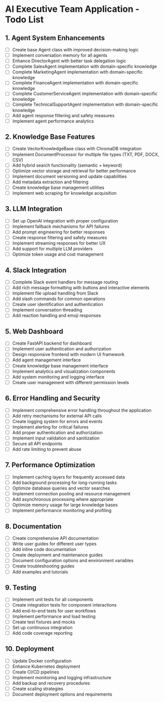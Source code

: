 # AI Executive Team Application - Todo List

## 1. Agent System Enhancements
- [ ] Create base Agent class with improved decision-making logic
- [ ] Implement conversation memory for all agents
- [ ] Enhance DirectorAgent with better task delegation logic
- [ ] Complete SalesAgent implementation with domain-specific knowledge
- [ ] Complete MarketingAgent implementation with domain-specific knowledge
- [ ] Complete FinanceAgent implementation with domain-specific knowledge
- [ ] Complete CustomerServiceAgent implementation with domain-specific knowledge
- [ ] Complete TechnicalSupportAgent implementation with domain-specific knowledge
- [ ] Add agent response filtering and safety measures
- [ ] Implement agent performance analytics

## 2. Knowledge Base Features
- [ ] Create VectorKnowledgeBase class with ChromaDB integration
- [ ] Implement DocumentProcessor for multiple file types (TXT, PDF, DOCX, CSV)
- [ ] Add hybrid search functionality (semantic + keyword)
- [ ] Optimize vector storage and retrieval for better performance
- [ ] Implement document versioning and update capabilities
- [ ] Add metadata extraction and filtering
- [ ] Create knowledge base management utilities
- [ ] Implement web scraping for knowledge acquisition

## 3. LLM Integration
- [ ] Set up OpenAI integration with proper configuration
- [ ] Implement fallback mechanisms for API failures
- [ ] Add prompt engineering for better responses
- [ ] Create response filtering and safety measures
- [ ] Implement streaming responses for better UX
- [ ] Add support for multiple LLM providers
- [ ] Optimize token usage and cost management

## 4. Slack Integration
- [ ] Complete Slack event handlers for message routing
- [ ] Add rich message formatting with buttons and interactive elements
- [ ] Implement file upload handling from Slack
- [ ] Add slash commands for common operations
- [ ] Create user identification and authentication
- [ ] Implement conversation threading
- [ ] Add reaction handling and emoji responses

## 5. Web Dashboard
- [ ] Create FastAPI backend for dashboard
- [ ] Implement user authentication and authorization
- [ ] Design responsive frontend with modern UI framework
- [ ] Add agent management interface
- [ ] Create knowledge base management interface
- [ ] Implement analytics and visualization components
- [ ] Add system monitoring and logging interface
- [ ] Create user management with different permission levels

## 6. Error Handling and Security
- [ ] Implement comprehensive error handling throughout the application
- [ ] Add retry mechanisms for external API calls
- [ ] Create logging system for errors and events
- [ ] Implement alerting for critical failures
- [ ] Add proper authentication and authorization
- [ ] Implement input validation and sanitization
- [ ] Secure all API endpoints
- [ ] Add rate limiting to prevent abuse

## 7. Performance Optimization
- [ ] Implement caching layers for frequently accessed data
- [ ] Add background processing for long-running tasks
- [ ] Optimize database queries and vector searches
- [ ] Implement connection pooling and resource management
- [ ] Add asynchronous processing where appropriate
- [ ] Optimize memory usage for large knowledge bases
- [ ] Implement performance monitoring and profiling

## 8. Documentation
- [ ] Create comprehensive API documentation
- [ ] Write user guides for different user types
- [ ] Add inline code documentation
- [ ] Create deployment and maintenance guides
- [ ] Document configuration options and environment variables
- [ ] Create troubleshooting guides
- [ ] Add examples and tutorials

## 9. Testing
- [ ] Implement unit tests for all components
- [ ] Create integration tests for component interactions
- [ ] Add end-to-end tests for user workflows
- [ ] Implement performance and load testing
- [ ] Create test fixtures and mocks
- [ ] Set up continuous integration
- [ ] Add code coverage reporting

## 10. Deployment
- [ ] Update Docker configuration
- [ ] Enhance Kubernetes deployment
- [ ] Create CI/CD pipelines
- [ ] Implement monitoring and logging infrastructure
- [ ] Add backup and recovery procedures
- [ ] Create scaling strategies
- [ ] Document deployment options and requirements
